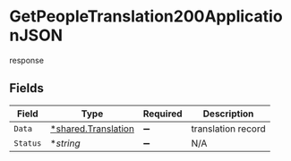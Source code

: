 # GetPeopleTranslation200ApplicationJSON

response


## Fields

| Field                                                     | Type                                                      | Required                                                  | Description                                               |
| --------------------------------------------------------- | --------------------------------------------------------- | --------------------------------------------------------- | --------------------------------------------------------- |
| `Data`                                                    | [*shared.Translation](../../models/shared/translation.md) | :heavy_minus_sign:                                        | translation record                                        |
| `Status`                                                  | **string*                                                 | :heavy_minus_sign:                                        | N/A                                                       |